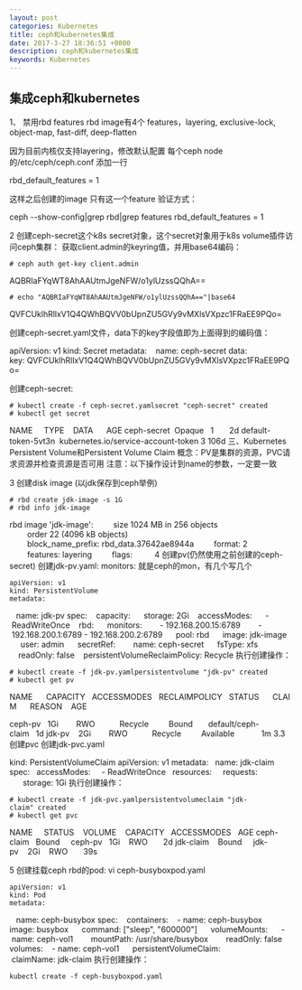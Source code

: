 ```yaml
---
layout: post
categories: Kubernetes
title: ceph和kubernetes集成
date: 2017-3-27 18:36:51 +0800
description: ceph和kubernetes集成
keywords: Kubernetes
---
```





## 集成ceph和kubernetes

1、 禁用rbd features
	rbd image有4个 features，layering, exclusive-lock, object-map, fast-diff, deep-flatten
	
因为目前内核仅支持layering，修改默认配置
每个ceph node的/etc/ceph/ceph.conf 添加一行

  rbd_default_features = 1

这样之后创建的image 只有这一个feature
验证方式：

ceph --show-config|grep rbd|grep features
rbd_default_features = 1

2 创建ceph-secret这个k8s secret对象，这个secret对象用于k8s volume插件访问ceph集群：
获取client.admin的keyring值，并用base64编码：

	# ceph auth get-key client.admin
AQBRIaFYqWT8AhAAUtmJgeNFW/o1ylUzssQQhA==

	# echo "AQBRIaFYqWT8AhAAUtmJgeNFW/o1ylUzssQQhA=="|base64
  QVFCUklhRllxV1Q4QWhBQVV0bUpnZU5GVy9vMXlsVXpzc1FRaEE9PQo=
  
  创建ceph-secret.yaml文件，data下的key字段值即为上面得到的编码值：

  apiVersion: v1
  kind: Secret
  metadata:
    name: ceph-secret
  data:
    key: QVFCUklhRllxV1Q4QWhBQVV0bUpnZU5GVy9vMXlsVXpzc1FRaEE9PQo=
  
  创建ceph-secret:

	# kubectl create -f ceph-secret.yamlsecret "ceph-secret" created
	# kubectl get secret
NAME     TYPE    DATA      AGE
ceph-secret  Opaque   1       2d
default-token-5vt3n  kubernetes.io/service-account-token 3 106d
三、Kubernetes Persistent Volume和Persistent Volume Claim
概念：PV是集群的资源，PVC请求资源并检查资源是否可用
注意：以下操作设计到name的参数，一定要一致

3 创建disk image (以jdk保存到ceph举例)

	# rbd create jdk-image -s 1G
	# rbd info jdk-image
rbd image 'jdk-image':
        size 1024 MB in 256 objects
        order 22 (4096 kB objects)
        block_name_prefix: rbd_data.37642ae8944a
        format: 2
        features: layering
        flags:
        
4 创建pv(仍然使用之前创建的ceph-secret)
创建jdk-pv.yaml:
monitors: 就是ceph的mon，有几个写几个

	apiVersion: v1
	kind: PersistentVolume
	metadata:
  		name: jdk-pv
	spec:
  		capacity:
    		storage: 2Gi
  		accessModes:
    		- ReadWriteOnce
  	rbd:
  	  monitors:
  	    - 192.168.200.15:6789
  	    - 192.168.200.1:6789
		 - 192.168.200.2:6789
    	pool: rbd
   	 image: jdk-image
   	 user: admin
    	secretRef:
     		 name: ceph-secret
   	 fsType: xfs
	    readOnly: false
  		persistentVolumeReclaimPolicy: Recycle
执行创建操作：

	# kubectl create -f jdk-pv.yamlpersistentvolume "jdk-pv" created
	# kubectl get pv
NAME      CAPACITY   ACCESSMODES   RECLAIMPOLICY   STATUS      CLAIM      REASON    AGE

ceph-pv   1Gi        RWO           Recycle         Bound       default/ceph-claim   1d
jdk-pv    2Gi        RWO           Recycle         Available            1m
3.3 创建pvc
创建jdk-pvc.yaml

kind: PersistentVolumeClaim
apiVersion: v1
metadata:
  name: jdk-claim
spec:
  accessModes:
    - ReadWriteOnce
  resources:
    requests:
      storage: 1Gi
执行创建操作：

	# kubectl create -f jdk-pvc.yamlpersistentvolumeclaim "jdk-claim" created
	# kubectl get pvc
NAME     STATUS    VOLUME    CAPACITY   ACCESSMODES   AGE
ceph-claim   Bound     ceph-pv   1Gi    RWO       2d
jdk-claim    Bound     jdk-pv    2Gi    RWO       39s

5 创建挂载ceph rbd的pod:
	vi ceph-busyboxpod.yaml 

	apiVersion: v1
	kind: Pod
	metadata:
  		name: ceph-busybox
		spec:
  		containers:
  		- name: ceph-busybox
    	image: busybox
    		command: ["sleep", "600000"]
    		volumeMounts:
    			- name: ceph-vol1
      			mountPath: /usr/share/busybox
      		readOnly: false
  			volumes:
  				- name: ceph-vol1
    		persistentVolumeClaim:
     		 claimName: jdk-claim
执行创建操作：

	kubectl create -f ceph-busyboxpod.yaml




